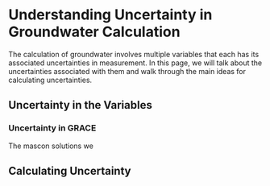 # Understanding Uncertainty in Groundwater Calculation

The calculation of groundwater involves multiple variables that each has its associated uncertainties in measurement. In this page, we will talk about the uncertainties associated with them and walk through the main ideas for calculating uncertainties.

## Uncertainty in the Variables
### Uncertainty in GRACE
The mascon solutions we 

## Calculating Uncertainty 